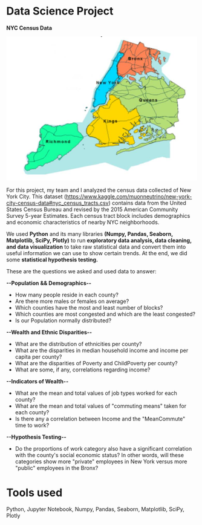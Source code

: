 # Data Science Project
<b>NYC Census Data</b>

<img src="NYC_map.png">

For this project, my team and I analyzed the census data collected of New York City.
This dataset (https://www.kaggle.com/muonneutrino/new-york-city-census-data#nyc_census_tracts.csv)
contains data from the United States Census Bureau and revised by the 2015 American Community 
Survey 5-year Estimates. Each census tract block includes demographics and economic
characteristics of nearby NYC neighborhoods. 

We used <b>Python</b> and its many libraries <b>(Numpy, Pandas, Seaborn, Matplotlib, SciPy, Plotly)</b> to run <b>exploratory 
data analysis, data cleaning, and data visualization</b> to take raw statistical data and convert
them into useful information we can use to show certain trends. At the end, we did some <b>statistical 
hypothesis testing.</b> 

These are the questions we asked and used data to answer:

<b>--Population && Demographics--</b>
- How many people reside in each county?
- Are there more males or females on average?
- Which counties have the most and least number of blocks?
- Which counties are most congested and which are the least congested? 
- Is our Population normally distributed?

<b>--Wealth and Ethnic Disparities--</b>
- What are the distribution of ethnicities per county?
- What are the disparities in median household income and income per capita per county? 
- What are the disparities of Poverty and ChildPoverty per county?
- What are some, if any, correlations regarding income?

<b>--Indicators of Wealth--</b>
- What are the mean and total values of job types worked for each county?
- What are the mean and total values of "commuting means" taken for each county?
- Is there any a correlation between Income and the "MeanCommute" time to work?

<b>--Hypothesis Testing--</b>
- Do the proportions of work category also have a significant correlation with the county's social economic status? 
In other words, will these categories show more "private" employees in New York versus more "public" employees in the Bronx?

# Tools used
Python, Jupyter Notebook, Numpy, Pandas, Seaborn, Matplotlib, SciPy, Plotly
